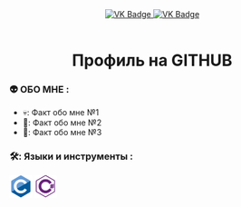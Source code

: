 <div id="badges" align ="center">
<a href= "https://vk.com/sweet_prince_2">
  <img src= "https://img.shields.io/badge/VK-blue?style=for-the-badge&logo=VK&logoColor=white" alt="VK Badge"/>
</a>
<a href= "(https://mail.google.com/mail/u/1/#inbox)">
<img src = "https://img.shields.io/badge/EMAIL-red?style=for-the-badge&logo=Gmail&logoColor=white" alt="VK Badge"/>
</a>
</div>
<div id="viewprof" align="center" >
<img src="https://komarev.com/ghpvc/?username=Max808T&style=flat-square&color=blue" alt=""/> 
</div> 
<div id="heythere" align="center">
<h1> Профиль на GITHUB </h1>
</div>

### :alien: ОБО МНЕ :
 - 💀: Факт обо мне №1
 - 🎲: Факт обо мне №2
 - 🏁: Факт обо мне №3

### 🛠️: Языки и инструменты :
<div>
<img src="https://github.com/devicons/devicon/blob/master/icons/c/c-original.svg" width="40" height="40"/>
  <img src="https://github.com/devicons/devicon/blob/master/icons/csharp/csharp-line.svg" width="40" height="40"/>
</div>

